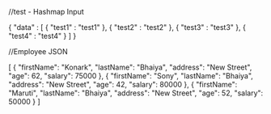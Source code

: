 //test - Hashmap Input

{
"data" : [
{
"test1" : "test1"
},
{
"test2" : "test2"
},
{
"test3" : "test3"
},
{
"test4" : "test4"
}
]
}

//Employee JSON

[
{
"firstName": "Konark",
"lastName": "Bhaiya",
"address": "New Street",
"age": 62,
"salary": 75000
},
{
"firstName": "Sony",
"lastName": "Bhaiya",
"address": "New Street",
"age": 42,
"salary": 80000
},
{
"firstName": "Maruti",
"lastName": "Bhaiya",
"address": "New Street",
"age": 52,
"salary": 50000
}
]